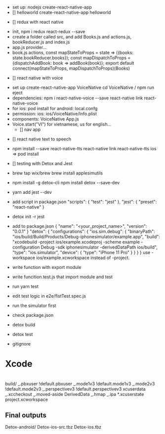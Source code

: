 - set up:
  nodejs
  create-react-native-app
- [] helloworld
  create-react-native-app helloworld

* [] redux with react native

- init, npm i redux react-redux --save
- create a folder called src, and add Books.js and actions.js, bookReducer.js and index.js
- app.js provider...
- book.js
  actions,
  const mapStateToProps = state => ({books: state.bookReducer.books});
  const mapDispatchToProps = {dispatchAddBook: book => addBook(book)};
  export default connect(mapStateToProps, mapDispatchToProps)(Books)

* [] react native with voice

- set up
  create-react-native-app VoiceNative
  cd VoiceNative / npm run eject
- dependencies:
  npm i react-native-voice --save
  react-native link react-native-voice
- for ios: pod install
  for android: local.confg
- permission:
  ios: ios/VoiceNative/Info.plist
- components:
  VoiceNative
  App.js
- Voice.start("VI") for vietnamese, us for english...
  - [] nav app

* [] react native text to speech

- npm install --save react-native-tts
  react-native link react-native-tts
  ios => pod install

* [] testing with Detox and Jest

- brew tap wix/brew
  brew install applesimutils
- npm install -g detox-cli
  npm install detox --save-dev
- yarn add jest --dev
- add script in package.json
  "scripts": {
  "test": "jest"
  },
  "jest": {
  "preset": "react-native"
  }

- detox init -r jest
- add to package.json
  {
  "name": "<your_project_name>",
  "version": "0.0.1"
  }
  "detox": {
  "configurations": {
  "ios.sim.debug": {
  "binaryPath": "ios/build/Build/Products/Debug-iphonesimulator/example.app",
  "build": "xcodebuild -project ios/example.xcodeproj -scheme example -configuration Debug -sdk iphonesimulator -derivedDataPath ios/build",
  "type": "ios.simulator",
  "device": {
  "type": "iPhone 11 Pro"
  }
  }
  }
  }
  use -workspace ios/example.xcworkspace instead of -project.
- write function with export module
- write funcition.test.js that import module and test
- run yarn test
- edit test logic in e2e/fistTest.spec.js
- run the simulator first
- check package.json
- detox build
- detox test
- gitignore

# Xcode

#

build/
_.pbxuser
!default.pbxuser
_.mode1v3
!default.mode1v3
_.mode2v3
!default.mode2v3
_.perspectivev3
!default.perspectivev3
xcuserdata
_.xccheckout
_.moved-aside
DerivedData
_.hmap
_.ipa
\*.xcuserstate
project.xcworkspace

## Final outputs

Detox-android/
Detox-ios-src.tbz
Detox-ios.tbz
